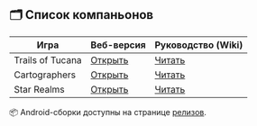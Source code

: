 ## 🗂 Список компаньонов

| Игра                      | Веб-версия                                                                                      | Руководство (Wiki)                                                                 |
|---------------------------|--------------------------------------------------------------------------------------------------|------------------------------------------------------------------------------------|
| Trails of Tucana          | [Открыть](https://lonecubegames.github.io/board-games-apps/trails-of-tucana-companion)          | [Читать](https://github.com/LoneCubeGames/board-games-apps/wiki/Trails-Of-Tucana-Companion) |
| Cartographers             | [Открыть](https://lonecubegames.github.io/board-games-apps/cartographers-companion)             | [Читать](https://github.com/LoneCubeGames/board-games-apps/wiki/Cartographers-Companion)     |
| Star Realms               | [Открыть](https://lonecubegames.github.io/board-games-apps/star-realms-companion)               | [Читать](https://github.com/LoneCubeGames/board-games-apps/wiki/Star-Realms-Companion)       |

📦 Android-сборки доступны на странице [релизов](https://github.com/LoneCubeGames/board-games-apps/releases).
